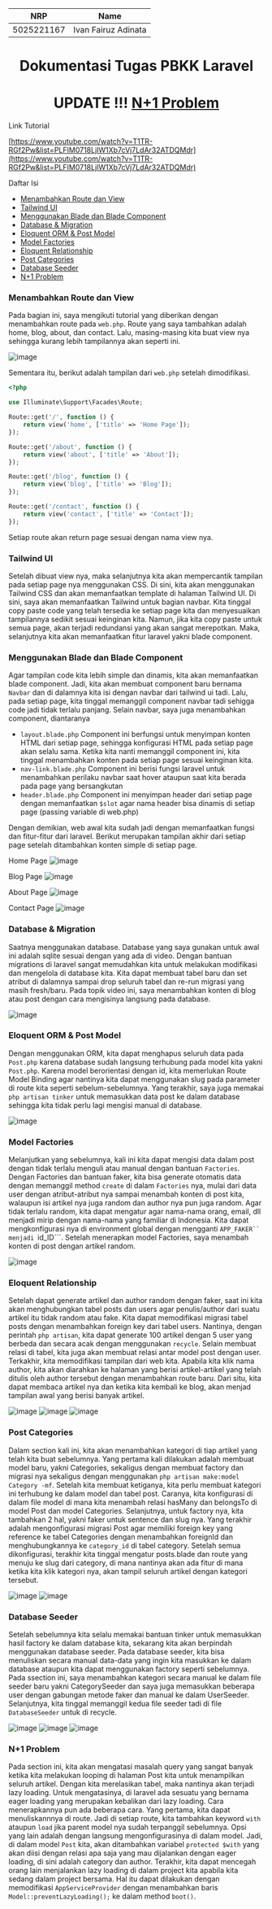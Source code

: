 <div align=center>

|    NRP     |      Name      |
| :--------: | :------------: |
| 5025221167 | Ivan Fairuz Adinata |

# Dokumentasi Tugas PBKK Laravel
# UPDATE !!! [N+1 Problem](#n+1-problem)

</div>

Link Tutorial

[https://www.youtube.com/watch?v=T1TR-RGf2Pw&list=PLFIM0718LjIW1Xb7cVj7LdAr32ATDQMdr](https://www.youtube.com/watch?v=T1TR-RGf2Pw&list=PLFIM0718LjIW1Xb7cVj7LdAr32ATDQMdr)

Daftar Isi
- [Menambahkan Route dan View](#menambahkan-route-dan-view)
- [Tailwind UI](#tailwind-ui)
- [Menggunakan Blade dan Blade Component](#menggunakan-blade-dan-blade-component)
- [Database & Migration](#database-&-migration)
- [Eloquent ORM & Post Model](#eloquent-orm-&-post-model)
- [Model Factories](#model-factories)
- [Eloquent Relationship](#eloquent-relationship)
- [Post Categories](#post-categories)
- [Database Seeder](#database-seeder)
- [N+1 Problem](#n-+-1-problem)

### Menambahkan Route dan View
Pada bagian ini, saya mengikuti tutorial yang diberikan dengan menambahkan route pada ```web.php```. Route yang saya tambahkan adalah home, blog, about, dan contact. Lalu, masing-masing kita buat view nya sehingga kurang lebih tampilannya akan seperti ini.

![image](https://drive.google.com/uc?export=download&id=1-wyqEpL64e9CdCgdIg-_cXvc2vEM3QNa)

Sementara itu, berikut adalah tampilan dari ```web.php``` setelah dimodifikasi.

```php 
<?php

use Illuminate\Support\Facades\Route;

Route::get('/', function () {
    return view('home', ['title' => 'Home Page']);
});

Route::get('/about', function () {
    return view('about', ['title' => 'About']); 
});

Route::get('/blog', function () {
    return view('blog', ['title' => 'Blog']);
});

Route::get('/contact', function () {
    return view('contact', ['title' => 'Contact']);
});
```

Setiap route akan return page sesuai dengan nama view nya.

### Tailwind UI
Setelah dibuat view nya, maka selanjutnya kita akan mempercantik tampilan pada setiap page nya menggunakan CSS. Di sini, kita akan menggunakan Tailwind CSS dan akan memanfaatkan template di halaman Tailwind UI. Di sini, saya akan memanfaatkan Tailwind untuk bagian navbar. Kita tinggal copy paste code yang telah tersedia ke setiap page kita dan menyesuaikan tampilannya sedikit sesuai keinginan kita. Namun, jika kita copy paste untuk semua page, akan terjadi redundansi yang akan sangat merepotkan. Maka, selanjutnya kita akan memanfaatkan fitur laravel yakni blade component.

### Menggunakan Blade dan Blade Component
Agar tampilan code kita lebih simple dan dinamis, kita akan memanfaatkan blade component. Jadi, kita akan membuat component baru bernama ```Navbar``` dan di dalamnya kita isi dengan navbar dari tailwind ui tadi. Lalu, pada setiap page, kita tinggal memanggil component navbar tadi sehigga code jadi tidak terlalu panjang. Selain navbar, saya juga menambahkan component, diantaranya
- ```layout.blade.php``` Component ini berfungsi untuk menyimpan konten HTML dari setiap page, sehingga konfigurasi HTML pada setiap page akan selalu sama. Ketika kita nanti memanggil component ini, kita tinggal menambahkan konten pada setiap page sesuai keinginan kita.
- ```nav-link.blade.php``` Component ini berisi fungsi laravel untuk menambahkan perilaku navbar saat hover ataupun saat kita berada pada page yang bersangkutan
- ```header.blade.php``` Component ini menyimpan header dari setiap page dengan memanfaatkan ```$slot``` agar nama header bisa dinamis di setiap page (passing variable di web.php)

Dengan demikian, web awal kita sudah jadi dengan memanfaatkan fungsi dan fitur-fitur dari laravel. Berikut merupakan tampilan akhir dari setiap page setelah ditambahkan konten simple di setiap page.

Home Page
![image](https://drive.google.com/uc?export=download&id=11SDI3_cuUYWE1Ie8ZtZcKEzLjXgr9F3h)

Blog Page
![image](https://drive.google.com/uc?export=download&id=1M34tjEjrcA5ZLe-WjGNXi-Kl_TDt2qwE)

About Page
![image](https://drive.google.com/uc?export=download&id=1Hs7Wr_5cRFrkpnz4e1_kSAk08p7oTrK5)

Contact Page
![image](https://drive.google.com/uc?export=download&id=1fT69sAqlI6_MSOEclUZ2gNq2Rp3V0ILQ)

### Database & Migration
Saatnya menggunakan database. Database yang saya gunakan untuk awal ini adalah sqlite sesuai dengan yang ada di video. Dengan bantuan migrations di laravel sangat memudahkan kita untuk melakukan modifikasi dan mengelola di database kita. Kita dapat membuat tabel baru dan set atribut di dalamnya sampai drop seluruh tabel dan re-run migrasi yang masih fresh/baru. Pada topik video ini, saya menambahkan konten di blog atau post dengan cara mengisinya langsung pada database.

![image](https://drive.google.com/uc?export=download&id=1BlRNI3uwISjNzX2vgBrhpX-V2abOcjNj)

### Eloquent ORM & Post Model
Dengan menggunakan ORM, kita dapat menghapus seluruh data pada ```Post.php``` karena database sudah langsung terhubung pada model kita yakni ```Post.php```. Karena model berorientasi dengan id, kita memerlukan Route Model Binding agar nantinya kita dapat menggunakan slug pada parameter di route kita seperti sebelum-sebelumnya. Yang terakhir, saya juga memakai ```php artisan tinker``` untuk memasukkan data post ke dalam database sehingga kita tidak perlu lagi mengisi manual di database.

![image](https://drive.google.com/uc?export=download&id=1WItItAJ6e4tFCoyN7SMhshmALRoalN2R)

### Model Factories
Melanjutkan yang sebelumnya, kali ini kita dapat mengisi data dalam post dengan tidak terlalu menguli atau manual dengan bantuan ```Factories```. Dengan Factories dan bantuan faker, kita bisa generate otomatis data dengan memanggil method ```create``` di dalam ```Factories``` nya, mulai dari data user dengan atribut-atribut nya sampai menambah konten di post kita, walaupun isi artikel nya juga random dan author nya pun juga random. Agar tidak terlalu random, kita dapat mengatur agar nama-nama orang, email, dll menjadi mirip dengan nama-nama yang familiar di Indonesia. Kita dapat mengkonfigurasi nya di environment global dengan mengganti ```APP_FAKER`` menjadi ```id_ID```. Setelah menerapkan model Factories, saya menambah konten di post dengan artikel random.

![image](https://drive.google.com/uc?export=download&id=1HK_QbwDyKHn_eUH95oDhF-vS-mKERpqU)

### Eloquent Relationship
Setelah dapat generate artikel dan author random dengan faker, saat ini kita akan menghubungkan tabel posts dan users agar penulis/author dari suatu artikel itu tidak random atau fake. Kita dapat memodifikasi migrasi tabel posts dengan menambahkan foreign key dari tabel users. Nantinya, dengan perintah ```php artisan```, kita dapat generate 100 artikel dengan 5 user yang berbeda dan secara acak dengan menggunakan ```recycle```. Selain membuat relasi di tabel, kita juga akan membuat relasi antar model post dengan user. Terkakhir, kita memodifikasi tampilan dari web kita. Apabila kita klik nama author, kita akan diarahkan ke halaman yang berisi artikel-artikel yang telah ditulis oleh author tersebut dengan menambahkan route baru. Dari situ, kita dapat membaca artikel nya dan ketika kita kembali ke blog, akan menjad tampilan awal yang berisi banyak artikel. 

![image](https://drive.google.com/uc?export=download&id=13IPBQy0sTYYexGv3MDtjOpLEvO1D3BDE)
![image](https://drive.google.com/uc?export=download&id=1Vq-_8XUxtC4YP5N-soKB0N82LyBa35G8)
![image](https://drive.google.com/uc?export=download&id=1Q-bIzDza4n7nozPLHfSinHy7hfhZC8IJ)

### Post Categories
Dalam section kali ini, kita akan menambahkan kategori di tiap artikel yang telah kita buat sebelumnya. Yang pertama kali dilakukan adalah membuat model baru, yakni Categories, sekaligus dengan membuat factory dan migrasi nya sekaligus dengan menggunakan ```php artisan make:model Category -mf```. Setelah kita membuat ketiganya, kita perlu membuat kategori ini terhubung ke dalam model dan tabel post. Caranya, kita konfigurasi di dalam file model di mana kita menambah relasi hasMany dan belongsTo di model Post dan model Categories. Selanjutnya, untuk factory nya, kita tambahkan 2 hal, yakni faker untuk sentence dan slug nya. Yang terakhir adalah mengonfigurasi migrasi Post agar memiliki foreign key yang reference ke tabel Categories dengan menambahkan foreignId dan menghubungkannya ke ```category_id``` di tabel category. Setelah semua dikonfigurasi, terakhir kita tinggal mengatur posts.blade dan route yang menuju ke slug dari category, di mana nantinya akan ada fitur di mana ketika kita klik kategori nya, akan tampil seluruh artikel dengan kategori tersebut.

![image](https://drive.google.com/uc?export=download&id=1JC4EMe7NXJ6Q4F8WGP4e6YzNuq22RFBU)
![image](https://drive.google.com/uc?export=download&id=1gd2W8GxnwuA3NLOo4Lu61xY0g_O3xAcH)

### Database Seeder
Setelah sebelumnya kita selalu memakai bantuan tinker untuk memasukkan hasil factory ke dalam database kita, sekarang kita akan berpindah menggunakan database seeder. Pada database seeder, kita bisa menuliskan secara manual data-data yang ingin kita masukkan ke dalam database ataupun kita dapat menggunakan factory seperti sebelumnya. Pada ssection ini, saya menambahkan kategori secara manual ke dalam file seeder baru yakni CategorySeeder dan saya juga memasukkan beberapa user dengan gabungan metode faker dan manual ke dalam UserSeeder. Selanjutnya, kita tinggal memanggil kedua file seeder tadi di file ```DatabaseSeeder``` untuk di recycle.

![image](https://drive.google.com/uc?export=download&id=1VyFhimp0obauke_YN0U85_hBNA5bnFEL)
![image](https://drive.google.com/uc?export=download&id=1iEPNktCVBBXijTY4mcUumYRBGkGF0YQ2)
![image](https://drive.google.com/uc?export=download&id=1pQL8tKJMnJpqFnKmVLzIscwAm3_FQCKN)

### N+1 Problem
Pada section ini, kita akan mengatasi masalah query yang sangat banyak ketika kita melakukan looping di halaman Post kita untuk menampilkan seluruh artikel. Dengan kita merelasikan tabel, maka nantinya akan terjadi lazy loading. Untuk mengatasinya, di laravel ada sesuatu yang bernama eager loading yang merupakan kebalikan dari lazy loading. Cara menerapkannya pun ada beberapa cara. Yang pertama, kita dapat menuliskannnya di route. Jadi di setiap route, kita tambahkan keyword ```with``` ataupun ```load``` jika parent model nya sudah terpanggil sebelumnya. Opsi yang lain adalah dengan langsung mengonfigurasinya di dalam model. Jadi, di dalam model ```Post``` kita, akan ditambahkan variabel ```protected $with``` yang akan diisi dengan relasi apa saja yang mau dijalankan dengan eager loading, di sini adalah category dan author. Terakhir, kita dapat mencegah orang lain menjalankan lazy loading di dalam project kita apabila kita sedang dalam project bersama. Hal itu dapat dilakukan dengan memodifikasi ```AppServiceProvider``` dengan menambahkan baris ```Model::preventLazyLoading();``` ke dalam method ```boot()```.
